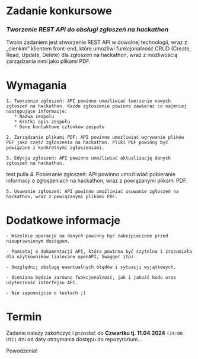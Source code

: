 # Zadanie konkursowe

### _Tworzenie REST API do obsługi zgłoszeń na hackathon_

Twoim zadaniem jest stworzenie REST API w dowolnej technologii, wraz z „cienkim” klientem front-end, które umożliwi funkcjonalność CRUD (Create, Read, Update, Delete) dla zgłoszeń na hackathon, wraz z możliwością zarządzania nimi jako plikami PDF.

# Wymagania

    1. Tworzenie zgłoszeń: API powinno umożliwiać tworzenie nowych zgłoszeń na hackathon. Każde zgłoszenie powinno zawierać co najmniej następujące informacje:
       * Nazwa zespolu
       * Krotki opis zespołu 
       * Dane kontaktowe członków zespołu 

    2. Zarządzanie plikami PDF: API powinno umożliwiać wgrywanie plików PDF jako część zgłoszenia na hackathon. Pliki PDF powinny być powiązane z konkretnymi zgłoszeniami.

    3. Edycja zgłoszeń: API powinno umożliwiać aktualizację danych zgłoszeń na hackathon.
test pulla
    4. Pobieranie zgłoszeń: API powinno umożliwiać pobieranie informacji o zgłoszeniach na hackathon, wraz z powiązanymi plikami PDF.

    5. Usuwanie zgłoszeń: API powinno umożliwiać usuwanie zgłoszeń na hackathon, wraz z powiązanymi plikami PDF.

# Dodatkowe informacje

    - Wszelkie operacje na danych powinny być zabezpieczone przed nieuprawnionym dostępem.

    - Pamiętaj o dokumentacji API, która powinna być czytelna i zrozumiała dla użytkowników (zalecane openAPI, Swagger itp).

    - Uwzględnij obsługę ewentualnych błędów i sytuacji wyjątkowych.

    - Oceniana będzie zarówno funkcjonalność, jak i jakość kodu oraz użyteczność interfejsu API.

    - Nie zapomnijcie o testach ;)

# Termin

Zadanie należy zakończyć i przesłać do **Czwartku tj. 11.04.2024** `(24:00 UTC)` dni od daty otrzymania dostępu do repozytorium...

Powodzenia!